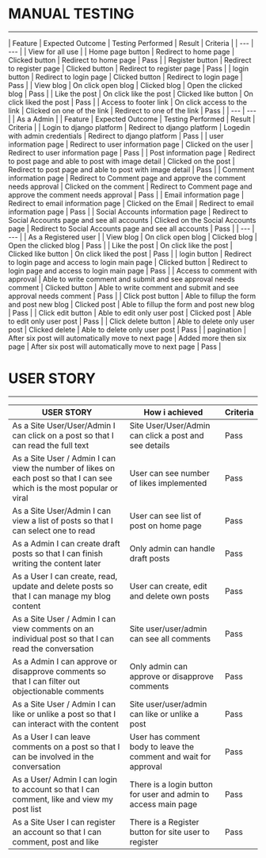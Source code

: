 # MANUAL TESTING
***
| Feature | Expected Outcome | Testing Performed | Result | Criteria  |
| --- | --- |
| View for all use |
| Home page button | Redirect to home page | Clicked button | Redirect to home page | Pass  |
| Register button | Redirect to register page | Clicked button | Redirect to register page | Pass  |
| login button | Redirect to login page | Clicked button | Redirect to login page | Pass  |
| View blog | On click open blog | Clicked blog | Open the clicked blog | Pass  |
| Like the post | On click like the post | Clicked like button | On click liked the post | Pass  |
| Access to footer link | On click access to the link | Clicked on one of the link | Redirect to one of the link | Pass  |
| --- | --- |
| As a Admin |
| Feature | Expected Outcome | Testing Performed | Result | Criteria  |
| Login to django platform | Redirect to django platform | Logedin with admin credentials | Redirect to django platform | Pass  |
| user information page | Redirect to user information page | Clicked on the user | Redirect to user information page | Pass  |
| Post information page | Redirect to post page and able to post with image detail | Clicked on the post | Redirect to post page and able to post with image detail | Pass  |
| Comment information page | Redirect to Comment page and approve the comment needs approval | Clicked on the comment | Redirect to Comment page and approve the comment needs approval | Pass  |
| Email information page | Redirect to email information page | Clicked on the Email | Redirect to email information page | Pass  |
| Social Accounts information page | Redirect to Social Accounts page and see all accounts | Clicked on the Social Accounts page | Redirect to Social Accounts page and see all accounts | Pass  |
| --- | --- |
| As a Registered user |
| View blog | On click open blog | Clicked blog | Open the clicked blog | Pass  |
| Like the post | On click like the post | Clicked like button | On click liked the post | Pass  |
| login button | Redirect to login page and access to login main page | Clicked button | Redirect to login page and access to login main page | Pass  |
| Access to comment with approval | Able to write comment and submit and see approval needs comment | Clicked button | Able to write comment and submit and see approval needs comment | Pass  |
| Click post button | Able to fillup the form and post new blog | Clicked post | Able to fillup the form and post new blog | Pass  |
| Click edit button | Able to edit only user post | Clicked post | Able to edit only user post | Pass  |
| Click delete button | Able to delete only user post | Clicked delete | Able to delete only user post | Pass  |
| pagination | After six post will automatically move to next page | Added more then six page | After six post will automatically move to next page | Pass  |

# USER STORY
***
|USER STORY|How i achieved|Criteria|
|---|---|---|
|As a Site User/User/Admin I can click on a post so that I can read the full text|Site User/User/Admin can click a post and see details|Pass|
|As a Site User / Admin I can view the number of likes on each post so that I can see which is the most popular or viral|User can see number of likes implemented|Pass|
|As a Site User/Admin I can view a list of posts so that I can select one to read|User can see list of post on home page|Pass|
|As a Admin I can create draft posts so that I can finish writing the content later|Only admin can handle draft posts|Pass|
|As a User I can create, read, update and delete posts so that I can manage my blog content|User can create, edit and delete own posts|Pass|
|As a Site User / Admin I can view comments on an individual post so that I can read the conversation|Site user/user/admin can see all comments|Pass|
|As a Admin I can approve or disapprove comments so that I can filter out objectionable comments|Only admin can approve or disapprove comments|Pass|
|As a Site User / Admin I can like or unlike a post so that I can interact with the content|Site user/user/admin can like or unlike a post|Pass|
|As a User I can leave comments on a post so that I can be involved in the conversation|User has comment body to leave the comment and wait for approval|Pass|
|As a User/ Admin I can login to account so that I can comment, like and view my post list|There is a login button for user and admin to access main page|Pass|
|As a Site User I can register an account so that I can comment, post and like|There is a Register button for site user to register|Pass|
